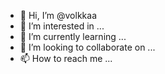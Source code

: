 - 👋 Hi, I’m @volkkaa
- 👀 I’m interested in ...
- 🌱 I’m currently learning ...
- 💞️ I’m looking to collaborate on ...
- 📫 How to reach me ...

<!---
volkkaa/volkkaa is a ✨ special ✨ repository because its `README.md` (this file) appears on your GitHub profile.
You can click the Preview link to take a look at your changes.
--->
